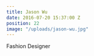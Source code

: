 ```yaml
---
title: Jason Wu
date: 2016-07-20 15:37:00 Z
position: 22
image: "/uploads/jason-wu.jpg"
---
```


Fashion Designer
